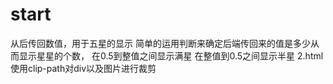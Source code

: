 # start
从后传回数值，用于五星的显示
简单的运用判断来确定后端传回来的值是多少从而显示星星的个数，
在0.5到整值之间显示满星
在整值到0.5之间显示半星
2.html使用clip-path对div以及图片进行裁剪

